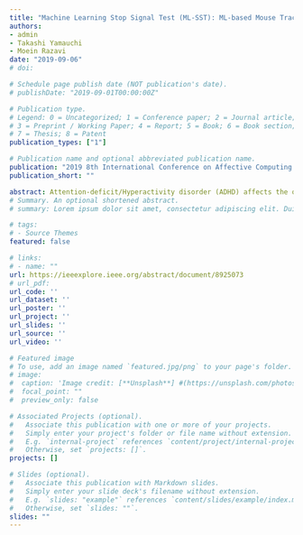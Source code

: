 ```yaml
---
title: "Machine Learning Stop Signal Test (ML-SST): ML-based Mouse Tracking Enhances Adult ADHD Diagnosis"
authors:
- admin
- Takashi Yamauchi
- Moein Razavi
date: "2019-09-06"
# doi: 

# Schedule page publish date (NOT publication's date).
# publishDate: "2019-09-01T00:00:00Z"

# Publication type.
# Legend: 0 = Uncategorized; 1 = Conference paper; 2 = Journal article;
# 3 = Preprint / Working Paper; 4 = Report; 5 = Book; 6 = Book section;
# 7 = Thesis; 8 = Patent
publication_types: ["1"]

# Publication name and optional abbreviated publication name.
publication: "2019 8th International Conference on Affective Computing and Intelligent Interaction Workshops and Demos (ACIIW)"
publication_short: ""

abstract: Attention-deficit/Hyperactivity disorder (ADHD) affects the quality of life worldwide. It is commonly diagnosed and studied with specialized questionnaires and behavioral tests. However, in cases of late-onset or mild forms of ADHD, behavioral measures often fail to gauge the deficiencies well-highlighted by questionnaires. This lack of sensitivity in behavioral tests is problematic because it prevents researchers from studying pathophysiology of ADHD ranging from normal to abnormal. To improve the sensitivity of behavioral tests, in the present study we propose a novel version of the Stop-signal task (SST) - a common behavioral test of ADHD - which integrates machine learning and mouse cursor tracking (ML-SST). In one experiment, we compared ML-SST and a standard version of SST (s-SST) in their ability to detect ADHD symptoms in an adult sample. Our results indicate that introducing mouse cursor tracking and ridge regression produces the strongest and most stable associations between questionnaire data and behavioral measures.
# Summary. An optional shortened abstract.
# summary: Lorem ipsum dolor sit amet, consectetur adipiscing elit. Duis posuere tellus ac convallis placerat. Proin tincidunt magna sed ex sollicitudin condimentum.

# tags:
# - Source Themes
featured: false

# links:
# - name: ""
url: https://ieeexplore.ieee.org/abstract/document/8925073
# url_pdf: 
url_code: ''
url_dataset: ''
url_poster: ''
url_project: ''
url_slides: ''
url_source: ''
url_video: ''

# Featured image
# To use, add an image named `featured.jpg/png` to your page's folder. 
# image:
#  caption: 'Image credit: [**Unsplash**] #(https://unsplash.com/photos/jdD8gXaTZsc)'
#  focal_point: ""
#  preview_only: false

# Associated Projects (optional).
#   Associate this publication with one or more of your projects.
#   Simply enter your project's folder or file name without extension.
#   E.g. `internal-project` references `content/project/internal-project/index.md`.
#   Otherwise, set `projects: []`.
projects: []

# Slides (optional).
#   Associate this publication with Markdown slides.
#   Simply enter your slide deck's filename without extension.
#   E.g. `slides: "example"` references `content/slides/example/index.md`.
#   Otherwise, set `slides: ""`.
slides: ""
---
```

